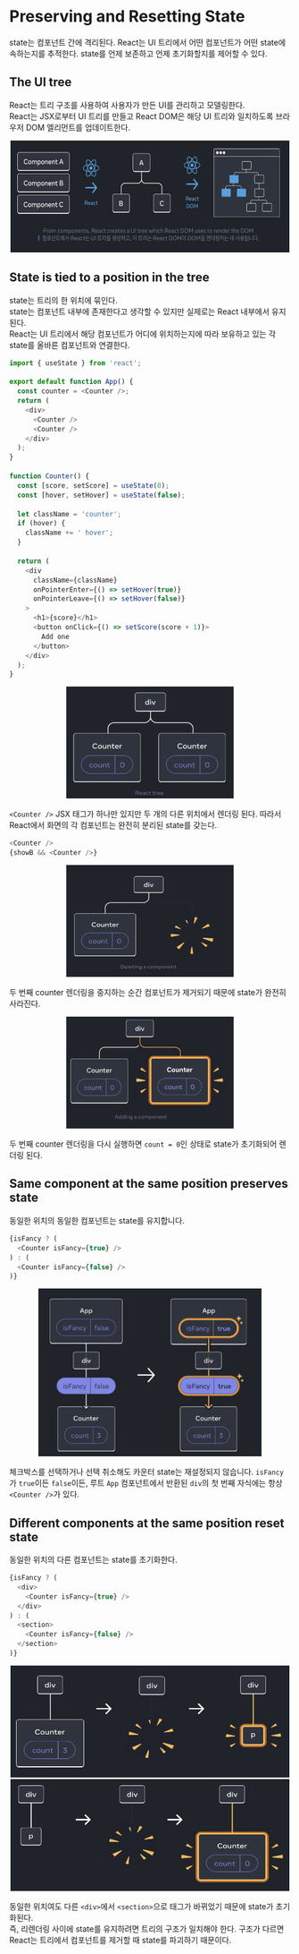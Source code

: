 # Preserving and Resetting State
state는 컴포넌트 간에 격리된다. React는 UI 트리에서 어떤 컴포넌트가 어떤 state에 속하는지를 추적한다. state를 언제 보존하고 언제 초기화할지를 제어할 수 있다.  

## The UI tree
React는 트리 구조를 사용하여 사용자가 만든 UI를 관리하고 모델링한다.  
React는 JSX로부터 UI 트리를 만들고 React DOM은 해당 UI 트리와 일치하도록 브라우저 DOM 엘리먼트를 업데이트한다.
<div style="text-align: center;">
  <img src="./image/PreservingAndResettingState1.png" alt="이미지_설명" width="500px" height="200px"/>
</div>
<!-- ![Alt text](./image/PreservingAndResettingState1.png) -->

## State is tied to a position in the tree
state는 트리의 한 위치에 묶인다.  
state는 컴포넌트 내부에 존재한다고 생각할 수 있지만 실제로는 React 내부에서 유지된다.  
React는 UI 트리에서 해당 컴포넌트가 어디에 위치하는지에 따라 보유하고 있는 각 state를 올바른 컴포넌트와 연결한다.

```js
import { useState } from 'react';

export default function App() {
  const counter = <Counter />;
  return (
    <div>
      <Counter />
      <Counter />
    </div>
  );
}

function Counter() {
  const [score, setScore] = useState(0);
  const [hover, setHover] = useState(false);

  let className = 'counter';
  if (hover) {
    className += ' hover';
  }

  return (
    <div
      className={className}
      onPointerEnter={() => setHover(true)}
      onPointerLeave={() => setHover(false)}
    >
      <h1>{score}</h1>
      <button onClick={() => setScore(score + 1)}>
        Add one
      </button>
    </div>
  );
}
```
<div style="text-align: center;">
  <img src="./image/PreservingAndResettingState2.png" alt="이미지_설명" width="300px" height="200px"/>
</div> 

`<Counter />` JSX 태그가 하나만 있지만 두 개의 다른 위치에서 렌더링 된다. 따라서 React에서 화면의 각 컴포넌트는 완전히 분리된 state를 갖는다.  
  

```js
<Counter />
{showB && <Counter />} 
```
<div style="text-align: center;">
  <img src="./image/PreservingAndResettingState7.png" alt="이미지_설명" width="300px" height="200px"/>
</div>

두 번째 counter 렌더링을 중지하는 순간 컴포넌트가 제거되기 때문에 state가 완전히 사라진다.

<div style="text-align: center;">
  <img src="./image/PreservingAndResettingState3.png" alt="이미지_설명" width="300px" height="200px"/>
</div>

두 번째 counter 렌더링을 다시 실행하면 `count = 0`인 상태로 state가 초기화되어 렌더링 된다.  

## Same component at the same position preserves state
동일한 위치의 동일한 컴포넌트는 state를 유지합니다.
```js
{isFancy ? (
  <Counter isFancy={true} /> 
) : (
  <Counter isFancy={false} /> 
)}
```
<div style="text-align: center;">
  <img src="./image/PreservingAndResettingState4.png" alt="이미지_설명" width="400px" height="300px"/>
</div>

체크박스를 선택하거나 선택 취소해도 카운터 state는 재설정되지 않습니다. `isFancy`가 `true`이든 `false`이든, 루트 `App` 컴포넌트에서 반환된 `div`의 첫 번째 자식에는 항상 `<Counter />`가 있다.

## Different components at the same position reset state
동일한 위치의 다른 컴포넌트는 state를 초기화한다.  
```js
{isFancy ? (
  <div>
    <Counter isFancy={true} /> 
  </div>
) : (
  <section>
    <Counter isFancy={false} />
  </section>
)}
```
<div style="text-align: center;">
  <img src="./image/PreservingAndResettingState5.png" alt="이미지_설명" width="500px" height="200px"/>
</div>
<div style="text-align: center;">
  <img src="./image/PreservingAndResettingState6.png" alt="이미지_설명" width="500px" height="200px"/>
</div>  

동일한 위치여도 다른 `<div>`에서 `<section>`으로 태그가 바뀌었기 때문에 state가 초기화된다.  
즉, 리렌더링 사이에 state를 유지하려면 트리의 구조가 일치해야 한다. 구조가 다르면 React는 트리에서 컴포넌트를 제거할 때 state를 파괴하기 때문이다.